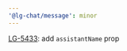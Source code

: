 ```yaml
---
'@lg-chat/message': minor
---
```


[LG-5433](https://jira.mongodb.org/browse/LG-5433): add `assistantName` prop
